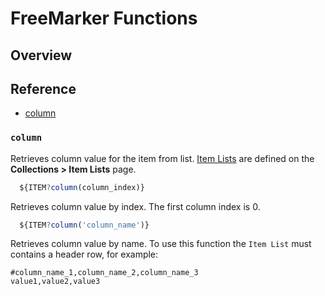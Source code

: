 # FreeMarker Functions

## Overview

## Reference

* [column](#column)

### `column`

Retrieves column value for the item from list. [Item Lists](collections.md#item-lists) are defined on the **Collections > Item Lists** page.

```javascript
  ${ITEM?column(column_index)}
```

Retrieves column value by index. The first column index is 0.

```javascript
  ${ITEM?column('column_name')}
```

Retrieves column value by name. To use this function the `Item List` must contains a header row, for example:

```
#column_name_1,column_name_2,column_name_3
value1,value2,value3
```
